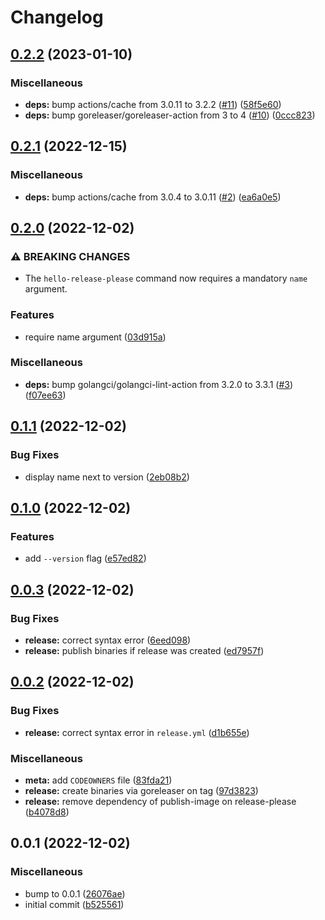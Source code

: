 # Changelog

## [0.2.2](https://github.com/Bonial-International-GmbH/hello-release-please/compare/v0.2.1...v0.2.2) (2023-01-10)


### Miscellaneous

* **deps:** bump actions/cache from 3.0.11 to 3.2.2 ([#11](https://github.com/Bonial-International-GmbH/hello-release-please/issues/11)) ([58f5e60](https://github.com/Bonial-International-GmbH/hello-release-please/commit/58f5e60efb219e2a77d7e5d13b35424b9958e3eb))
* **deps:** bump goreleaser/goreleaser-action from 3 to 4 ([#10](https://github.com/Bonial-International-GmbH/hello-release-please/issues/10)) ([0ccc823](https://github.com/Bonial-International-GmbH/hello-release-please/commit/0ccc82377ec0867de7b411dbfc9b5556e7eddb1e))

## [0.2.1](https://github.com/Bonial-International-GmbH/hello-release-please/compare/v0.2.0...v0.2.1) (2022-12-15)


### Miscellaneous

* **deps:** bump actions/cache from 3.0.4 to 3.0.11 ([#2](https://github.com/Bonial-International-GmbH/hello-release-please/issues/2)) ([ea6a0e5](https://github.com/Bonial-International-GmbH/hello-release-please/commit/ea6a0e56993de3def492494ba5658a2607e9212a))

## [0.2.0](https://github.com/Bonial-International-GmbH/hello-release-please/compare/v0.1.1...v0.2.0) (2022-12-02)


### ⚠ BREAKING CHANGES

* The `hello-release-please` command now requires a mandatory `name` argument.

### Features

* require name argument ([03d915a](https://github.com/Bonial-International-GmbH/hello-release-please/commit/03d915abffe603fa6f49a07a7c553b6271177106))


### Miscellaneous

* **deps:** bump golangci/golangci-lint-action from 3.2.0 to 3.3.1 ([#3](https://github.com/Bonial-International-GmbH/hello-release-please/issues/3)) ([f07ee63](https://github.com/Bonial-International-GmbH/hello-release-please/commit/f07ee63ce4b01ffbd980000d95c9e6dea605847f))

## [0.1.1](https://github.com/Bonial-International-GmbH/hello-release-please/compare/v0.1.0...v0.1.1) (2022-12-02)


### Bug Fixes

* display name next to version ([2eb08b2](https://github.com/Bonial-International-GmbH/hello-release-please/commit/2eb08b2aaaeef3db6e1a6b79ab5bbdfc09f237df))

## [0.1.0](https://github.com/Bonial-International-GmbH/hello-release-please/compare/v0.0.3...v0.1.0) (2022-12-02)


### Features

* add `--version` flag ([e57ed82](https://github.com/Bonial-International-GmbH/hello-release-please/commit/e57ed824f471d502a2dec1a266f216d7ecf1dae2))

## [0.0.3](https://github.com/Bonial-International-GmbH/hello-release-please/compare/v0.0.2...v0.0.3) (2022-12-02)


### Bug Fixes

* **release:** correct syntax error ([6eed098](https://github.com/Bonial-International-GmbH/hello-release-please/commit/6eed0987fd67c540fc75f5250817bbc78a722490))
* **release:** publish binaries if release was created ([ed7957f](https://github.com/Bonial-International-GmbH/hello-release-please/commit/ed7957f0b7d21dd80f37d5b3219a699419db7cf7))

## [0.0.2](https://github.com/Bonial-International-GmbH/hello-release-please/compare/v0.0.1...v0.0.2) (2022-12-02)


### Bug Fixes

* **release:** correct syntax error in `release.yml` ([d1b655e](https://github.com/Bonial-International-GmbH/hello-release-please/commit/d1b655e5b375afbe55387001878f42e441053c6c))


### Miscellaneous

* **meta:** add `CODEOWNERS` file ([83fda21](https://github.com/Bonial-International-GmbH/hello-release-please/commit/83fda21b853082bf35946f530a5281935348f1f7))
* **release:** create binaries via goreleaser on tag ([97d3823](https://github.com/Bonial-International-GmbH/hello-release-please/commit/97d38232c134b48498757f5409a687946d777a06))
* **release:** remove dependency of publish-image on release-please ([b4078d8](https://github.com/Bonial-International-GmbH/hello-release-please/commit/b4078d892eb53d431b2737bba14cc9fbcf010cec))

## 0.0.1 (2022-12-02)


### Miscellaneous

* bump to 0.0.1 ([26076ae](https://github.com/Bonial-International-GmbH/hello-release-please/commit/26076aeb35b0887485c4d13d71bb85381b157910))
* initial commit ([b525561](https://github.com/Bonial-International-GmbH/hello-release-please/commit/b525561579117651954755b3759ab6b8e5b44682))
